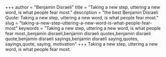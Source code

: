 +++
author = "Benjamin Disraeli"
title = "Taking a new step, uttering a new word, is what people fear most."
description = "the best Benjamin Disraeli Quote: Taking a new step, uttering a new word, is what people fear most."
slug = "taking-a-new-step-uttering-a-new-word-is-what-people-fear-most"
keywords = "Taking a new step, uttering a new word, is what people fear most.,benjamin disraeli,benjamin disraeli quotes,benjamin disraeli quote,benjamin disraeli sayings,benjamin disraeli saying,quotes, sayings,quote, saying, motivation"
+++
Taking a new step, uttering a new word, is what people fear most.
